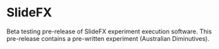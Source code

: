 SlideFX
===========
Beta testing pre-release of SlideFX experiment execution software. This pre-release contains a pre-written experiment (Australian Diminutives).
